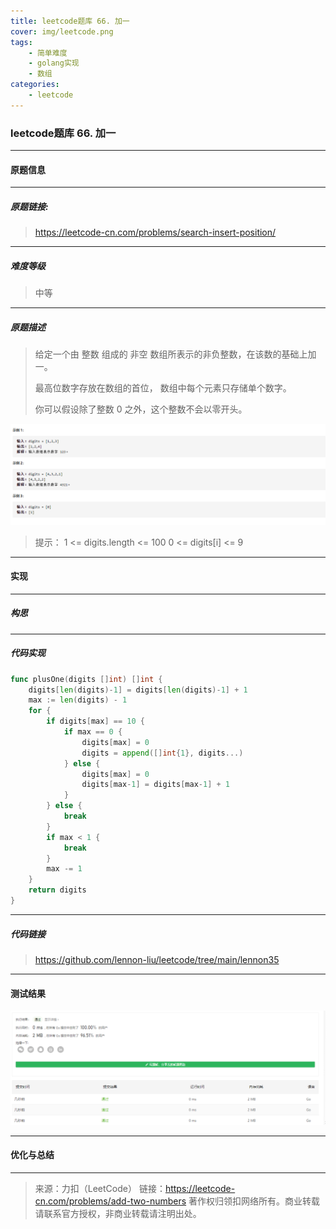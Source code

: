 ```yaml
---
title: leetcode题库 66. 加一
cover: img/leetcode.png
tags: 
	- 简单难度
	- golang实现
	- 数组
categories: 
	- leetcode
---
```

### leetcode题库 66. 加一

---
#### 原题信息

---
##### 原题链接:

> https://leetcode-cn.com/problems/search-insert-position/
>

---
##### 难度等级
> 中等

---
##### 原题描述
> 给定一个由 整数 组成的 非空 数组所表示的非负整数，在该数的基础上加一。
>
> 最高位数字存放在数组的首位， 数组中每个元素只存储单个数字。
>
> 你可以假设除了整数 0 之外，这个整数不会以零开头。
>

![example1](/img/lennon66/example.png)

> 提示：
> 1 <= digits.length <= 100
> 0 <= digits[i] <= 9

---
#### 实现

---
##### 构思
> 

---
##### 代码实现
```go
func plusOne(digits []int) []int {
	digits[len(digits)-1] = digits[len(digits)-1] + 1
	max := len(digits) - 1
	for {
		if digits[max] == 10 {
			if max == 0 {
				digits[max] = 0
				digits = append([]int{1}, digits...)
			} else {
				digits[max] = 0
				digits[max-1] = digits[max-1] + 1
			}
		} else {
			break
		}
		if max < 1 {
			break
		}
		max -= 1
	}
	return digits
}
```
---
##### 代码链接

> https://github.com/lennon-liu/leetcode/tree/main/lennon35
>

---
#### 测试结果

![lennon2](/img/lennon66/lennon66.png)

----
#### 优化与总结
> 

---
> 来源：力扣（LeetCode）
> 链接：https://leetcode-cn.com/problems/add-two-numbers
> 著作权归领扣网络所有。商业转载请联系官方授权，非商业转载请注明出处。